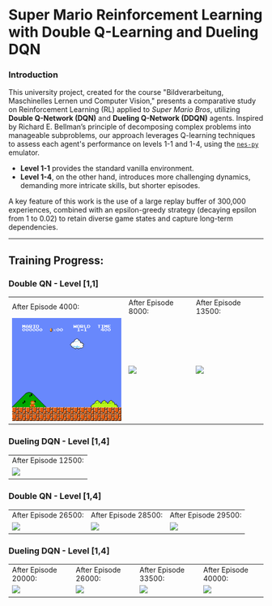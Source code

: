 # Super Mario Reinforcement Learning with Double Q-Learning and Dueling DQN

### Introduction

This university project, created for the course "Bildverarbeitung, Maschinelles Lernen und Computer Vision," presents a comparative study on Reinforcement Learning (RL) applied to *Super Mario Bros*, utilizing **Double Q-Network (DQN)** and **Dueling Q-Network (DDQN)** agents. Inspired by Richard E. Bellman’s principle of decomposing complex problems into manageable subproblems, our approach leverages Q-learning techniques to assess each agent's performance on levels 1-1 and 1-4, using the [`nes-py`](https://github.com/Kautenja/nes-py) emulator.


- **Level 1-1** provides the standard vanilla environment.
- **Level 1-4**, on the other hand, introduces more challenging dynamics, demanding more intricate skills, but shorter episodes.

A key feature of this work is the use of a large replay buffer of 300,000 experiences, combined with an epsilon-greedy strategy (decaying epsilon from 1 to 0.02) to retain diverse game states and capture long-term dependencies.

---

## Training Progress:

### Double QN - Level [1,1]

<table>
  <tr>
    <td>After Episode 4000:</td>
    <td>After Episode 8000:</td>
    <td>After Episode 13500:</td>
  </tr>
  <tr>
    <td><img src="https://github.com/jexela/jexela-SuperMarioReinforcementLearning/raw/main/Double Level [1,1] Data/mario_episode_doubledqn_4000_11.gif" width="250" /></td>
    <td><img src="https://github.com/jexela/jexela-SuperMarioReinforcementLearning/raw/main/Double Level [1,1] Data/mario_episode_doubledqn_8000_11.gif" width="250" /></td>
    <td><img src="https://github.com/jexela/jexela-SuperMarioReinforcementLearning/raw/main/Double Level [1,1] Data/mario_episode_doubledqn_13500_11.gif" width="250" /></td>
  </tr>
</table>

### Dueling DQN - Level [1,4]

<table>
  <tr>
    <td>After Episode 12500:</td>
  </tr>
  <tr>
    <td><img src="https://github.com/jexela/SuperMarioReinforcementLearning/raw/main/trainingDueling_Level11/mario_episode.gif" width="250" /></td>
  </tr>
</table>

### Double QN - Level [1,4]

<table>
  <tr>
    <td>After Episode 26500:</td>
    <td>After Episode 28500:</td>
    <td>After Episode 29500:</td>
  </tr>
  <tr>
    <td><img src="https://github.com/jexela/SuperMarioReinforcementLearning/raw/main/trainingDouble_Level14/mario_episode_doubledqn_26500_14_success.gif" width="250" /></td>
    <td><img src="https://github.com/jexela/SuperMarioReinforcementLearning/raw/main/trainingDouble_Level14/mario_episode_doubledqn_28500_14_success.gif" width="250" /></td>
    <td><img src="https://github.com/jexela/SuperMarioReinforcementLearning/raw/main/trainingDouble_Level14/mario_episode_doubledqn_29500_14.gif" width="250" /></td>
  </tr>
</table>

### Dueling DQN - Level [1,4]

<table>
  <tr>
    <td>After Episode 20000:</td>
    <td>After Episode 26000:</td>
    <td>After Episode 33500:</td>
    <td>After Episode 40000:</td>
  </tr>
  <tr>
    <td><img src="https://github.com/jexela/SuperMarioReinforcementLearning/raw/main/trainingDueling_Level14/mario_episode_duelingdqn_20000_14.gif" width="250" /></td>
    <td><img src="https://github.com/jexela/SuperMarioReinforcementLearning/raw/main/trainingDueling_Level14/mario_episode_duelingdqn_26000_14.gif" width="250" /></td>
    <td><img src="https://github.com/jexela/SuperMarioReinforcementLearning/raw/main/trainingDueling_Level14/mario_episode_duelingdqn_33500_14.gif" width="250" /></td>
    <td><img src="https://github.com/jexela/SuperMarioReinforcementLearning/raw/main/trainingDueling_Level14/mario_episode_duelingdqn_40000_14.gif" width="250" /></td>
  </tr>
</table>


